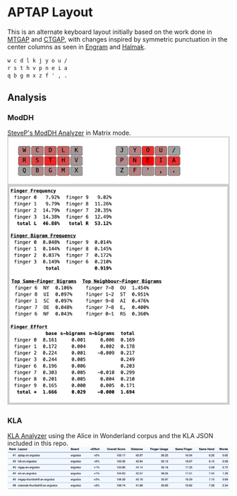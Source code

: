 # APTAP Layout

This is an alternate keyboard layout initially based on the work done in [MTGAP](https://mathematicalmulticore.wordpress.com/the-keyboard-layout-project/) and [CTGAP](https://github.com/CTGAP/ctgap-keyboard-layout), with changes inspired by symmetric punctuation in the center columns as seen in [Engram](https://engram.dev/) and [Halmak](https://github.com/MadRabbit/halmak).

```txt
w c d l k j y o u /
r s t h v p n e i a
q b g m x z f ' , .
```

## Analysis

### ModDH

[SteveP's ModDH Analyzer](https://colemakmods.github.io/mod-dh/analyze.html) in Matrix mode.
![ModDH Analyzer](ModDH.png)

### KLA

[KLA Analyzer](https://klanext.keyboard-design.com) using the Alice in Wonderland corpus and the KLA JSON included in this repo.
![KLA Analyzer](KLA.png)
